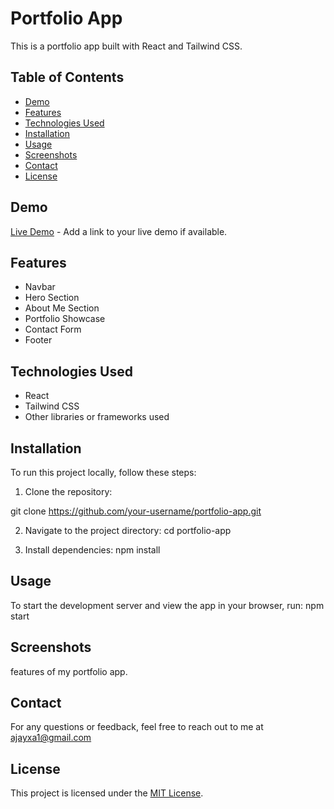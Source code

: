 # Portfolio App

This is a portfolio app built with React and Tailwind CSS.

## Table of Contents
- [Demo](#demo)
- [Features](#features)
- [Technologies Used](#technologies-used)
- [Installation](#installation)
- [Usage](#usage)
- [Screenshots](#screenshots)
- [Contact](#contact)
- [License](#license)

## Demo
[Live Demo](#) - Add a link to your live demo if available.

## Features
- Navbar
- Hero Section
- About Me Section
- Portfolio Showcase
- Contact Form
- Footer

## Technologies Used
- React
- Tailwind CSS
- Other libraries or frameworks used

## Installation
To run this project locally, follow these steps:

1. Clone the repository:

 git clone https://github.com/your-username/portfolio-app.git

2. Navigate to the project directory:
    cd portfolio-app

3. Install dependencies:
    npm install

## Usage
To start the development server and view the app in your browser, run:
    npm start

## Screenshots
 features of my portfolio app.

## Contact
For any questions or feedback, feel free to reach out to me at ajayxa1@gmail.com

## License
This project is licensed under the [MIT License](LICENSE).
